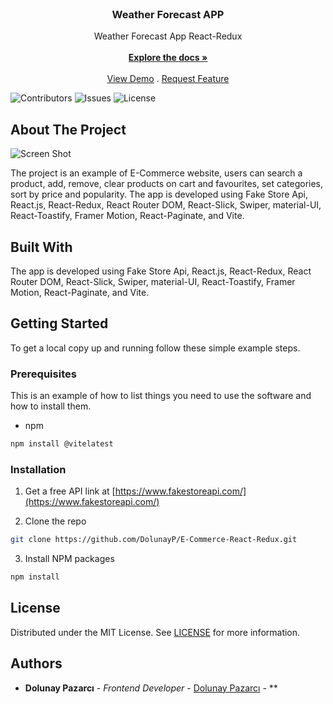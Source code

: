 <br/>
<p align="center">
  <h3 align="center">Weather Forecast APP</h3>

  <p align="center">
    Weather Forecast App React-Redux
    <br/>
    <br/>
    <a href="https://github.com/DolunayP/E-Commerce-React-Redux"><strong>Explore the docs »</strong></a>
    <br/>
    <br/>
    <a href="https://shoppardolunay.netlify.app">View Demo</a>
    .
    <a href="https://github.com/DolunayP/E-Commerce-React-Redux/issues">Request Feature</a>
  </p>
</p>

![Contributors](https://img.shields.io/github/contributors/DolunayP/E-Commerce-React-Redux?color=dark-green) ![Issues](https://img.shields.io/github/issues/DolunayP/E-Commerce-React-Redux) ![License](https://img.shields.io/github/license/DolunayP/E-Commerce-React-Redux) 

## About The Project

![Screen Shot](https://user-images.githubusercontent.com/121766587/267746678-d6b3f70a-7f12-4758-bb05-10669d145ff5.png)

The project is an example of E-Commerce website, users can search a product, add, remove, clear products on cart and favourites, set categories, sort by price and popularity. 
The app is developed using Fake Store Api, React.js, React-Redux, React Router DOM, React-Slick, Swiper, material-UI, React-Toastify, Framer Motion, React-Paginate,  and Vite.

## Built With

The app is developed using Fake Store Api, React.js, React-Redux, React Router DOM, React-Slick, Swiper, material-UI, React-Toastify, Framer Motion, React-Paginate,  and Vite.

## Getting Started

To get a local copy up and running follow these simple example steps.

### Prerequisites

This is an example of how to list things you need to use the software and how to install them.

* npm

```sh
npm install @vitelatest
```

### Installation

1. Get a free API link at [https://www.fakestoreapi.com/](https://www.fakestoreapi.com/)

2. Clone the repo

```sh
git clone https://github.com/DolunayP/E-Commerce-React-Redux.git
```

3. Install NPM packages

```sh
npm install
```

## License

Distributed under the MIT License. See [LICENSE](https://github.com/DolunayP/E-Commerce-React-Redux/blob/main/LICENSE.md) for more information.

## Authors

* **Dolunay Pazarcı** - *Frontend Developer* - [Dolunay Pazarcı](https://github.com/DolunayP) - **
